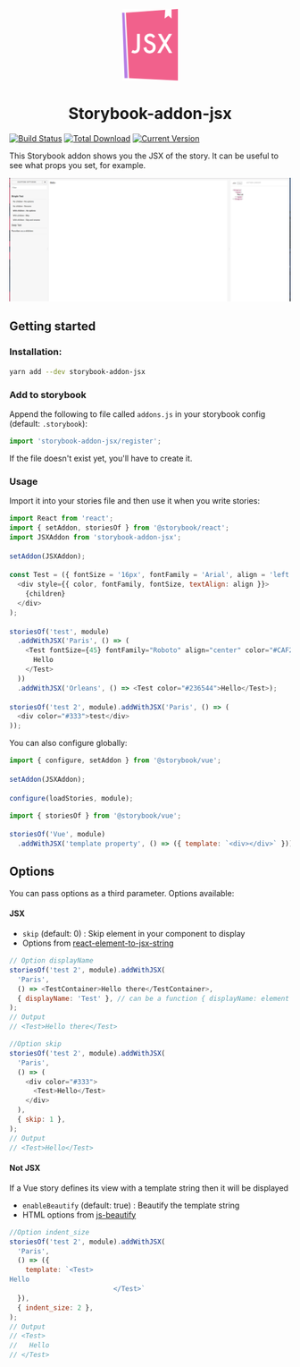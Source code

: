 <p align="center">
  <img width=100 src="storybook-jsx.png">
  <br>
  <h1 style="text-align:center;">Storybook-addon-jsx</h1>
</p>

[![Build Status](https://travis-ci.org/Kilix/storybook-addon-jsx.svg?branch=master)](https://travis-ci.org/Kilix/storybook-addon-jsx)
[![Total Download](https://img.shields.io/npm/dt/storybook-addon-jsx.svg)](https://www.npmjs.com/package/storybook-addon-jsx)
[![Current Version](https://img.shields.io/npm/v/storybook-addon-jsx.svg)](https://www.npmjs.com/package/storybook-addon-jsx)

This Storybook addon shows you the JSX of the story.
It can be useful to see what props you set, for example.

![Storybook Addon JSX Démo](screenshot.png)

## Getting started

### Installation:
```sh
yarn add --dev storybook-addon-jsx
```

### Add to storybook
Append the following to file called `addons.js` in your storybook config (default: `.storybook`):

```js
import 'storybook-addon-jsx/register';
```
If the file doesn't exist yet, you'll have to create it.

### Usage
Import it into your stories file and then use it when you write stories:

```js
import React from 'react';
import { setAddon, storiesOf } from '@storybook/react';
import JSXAddon from 'storybook-addon-jsx';

setAddon(JSXAddon);

const Test = ({ fontSize = '16px', fontFamily = 'Arial', align = 'left', color = 'red', children }) => (
  <div style={{ color, fontFamily, fontSize, textAlign: align }}>
    {children}
  </div>
);

storiesOf('test', module)
  .addWithJSX('Paris', () => (
    <Test fontSize={45} fontFamily="Roboto" align="center" color="#CAF200">
      Hello
    </Test>
  ))
  .addWithJSX('Orleans', () => <Test color="#236544">Hello</Test>);

storiesOf('test 2', module).addWithJSX('Paris', () => (
  <div color="#333">test</div>
));
```

You can also configure globally:
```js
import { configure, setAddon } from '@storybook/vue';

setAddon(JSXAddon);

configure(loadStories, module);
```

```js
import { storiesOf } from '@storybook/vue';

storiesOf('Vue', module)
  .addWithJSX('template property', () => ({ template: `<div></div>` }));
```

## Options

You can pass options as a third parameter.
Options available:

#### JSX

- `skip` (default: 0) : Skip element in your component to display
- Options from [react-element-to-jsx-string](https://github.com/algolia/react-element-to-jsx-string)

```js
// Option displayName
storiesOf('test 2', module).addWithJSX(
  'Paris',
  () => <TestContainer>Hello there</TestContainer>,
  { displayName: 'Test' }, // can be a function { displayName: element => 'Test' }
);
// Output
// <Test>Hello there</Test>
```

```javascript
//Option skip
storiesOf('test 2', module).addWithJSX(
  'Paris',
  () => (
    <div color="#333">
      <Test>Hello</Test>
    </div>
  ),
  { skip: 1 },
);
// Output
// <Test>Hello</Test>
```

#### Not JSX

If a Vue story defines its view with a template string then it will be displayed

- `enableBeautify` (default: true) : Beautify the template string
- HTML options from [js-beautify](https://github.com/beautify-web/js-beautify#css--html)

```javascript
//Option indent_size
storiesOf('test 2', module).addWithJSX(
  'Paris',
  () => ({
    template: `<Test>
Hello
                          </Test>`
  }),
  { indent_size: 2 },
);
// Output
// <Test>
//   Hello
// </Test>
```
